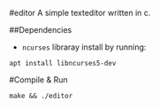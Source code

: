 #editor
A simple texteditor written in c.

##Dependencies
- ```ncurses``` libraray install by running:
```
apt install libncurses5-dev
```

#Compile & Run
```
make && ./editor
```

